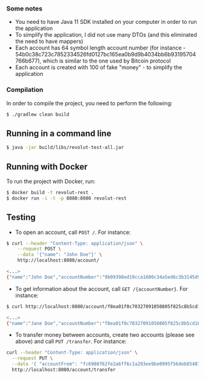 ### Some notes

- You need to have Java 11 SDK installed on your computer in order to run the application
- To simplify the application, I did not use many DTOs (and this eliminated the need to have mappers)
- Each account has 64 symbol length account number (for instance - 54b0c38c723c7852334526fd0127bc165ea0b9d9b4034bb6b93195704766b677), which is similar to the one used by Bitcoin protocol
- Each account is created with 100 of fake "money" - to simplify the application

### Compilation

In order to compile the project, you need to perform the following:

```bash
$ ./gradlew clean build
```

## Running in a command line

```bash
$ java -jar build/libs/revolut-test-all.jar
```

## Running with Docker

To run the project with Docker, run:

```bash
$ docker build -t revolut-rest .
$ docker run -i -t -p 8080:8080 revolut-rest
```

## Testing

- To open an account, call `POST /`. For instance:

```bash
$ curl --header "Content-Type: application/json" \
    --request POST \
    --data '{"name": "John Doe"}' \
    http://localhost:8080/account/

<...>
{"name":"John Doe","accountNumber":"9b09398ed19cca1600c34a5ed6c3b3145d9f11707738d25a5ef962f0c2a06e8d","balance":100.0}
```

- To get information about the account, call `GET /{accountNumber}`. For instance:

```bash
$ curl http://localhost:8080/account/f8ea01f0c70327091050805f825c8b5cd168d7d8376c58f05d68b87ad40854c2

<...>
{"name":"Jane Doe","accountNumber":"f8ea01f0c70327091050805f825c8b5cd168d7d8376c58f05d68b87ad40854c2","balance":100.0}
```

- To transfer money between accounts, create two accounts (please see above) and call `PUT /transfer`. For instance:
```bash
curl --header "Content-Type: application/json" \
  --request PUT \
  --data '{ "accountFrom": "fc6980762fe2a6ff6c1a293ee9be0995f56deb854874e65918bbb6ae6cbd316f", "accountTo": "e0d9584fd495f3e82ad97fe0a6a73d087a578e21edabfb89cb598268d6992a66", "amount": "50" }' \
  http://localhost:8080/account/transfer
```